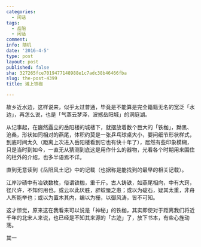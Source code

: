 ```yaml
---
categories:
  - 闲话
tags:
  - 岳阳
  - 闲话
comment: 
info: 随机
date: '2016-4-5'
type: post
layout: post
published: false
sha: 327265fce7019477148988e1c7adc38b46466fba
slug: the-post-4399
title: 滩上铁枷

---
```


故乡近水边，这样说来，似乎太过普通，毕竟是不能算是完全籍籍无名的宽泛「水边」，再怎么说，也是「气蒸云梦泽，波撼岳阳城」的洞庭湖。

从记事起，在巍然矗立的岳阳楼的城楼下，就摆放着数个巨大的「铁枷」，黝黑、沧桑，形状如同相对的燕尾，体积约莫是一张乒乓球桌大小，要问细节形状样式，到底时间太久（距离上次进入岳阳楼看到它也有快十年了），居然有些印象模糊，只是当时到如今，一直无从猜测到底这是用作什么的器物，光看各个时期用来围住的栏外的介绍，也多半语焉不详。

直到无意读到《岳阳风土记》中的记载（也据称是能找到的最早的相关记载）。

>  
江岸沙碛中有冶铁数枚，俗谓铁枷，重千斤。古人铸铁，如燕尾相向，中有大窍，径尺许，不知何用也。或云以此厌胜，辟蛟蜃之患；或以为碇石，疑其太重，非舟人所能举也；或以为置木其内，编以为栅，以御风涛，皆不可知。

这才惊觉，原来这在我看来可以说是「神秘」的铁枷，其实即使对于距离我们将近千年的北宋人来说，也已经是不知其来源的「古迹」了，放下书本，有些心旌动荡。

其一